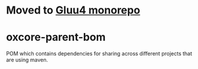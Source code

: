# Moved to [Gluu4 monorepo](https://github.com/GluuFederation/gluu4/tree/main/gluu-core-bom)
# oxcore-parent-bom
POM which contains dependencies for sharing across different projects that are using maven.
